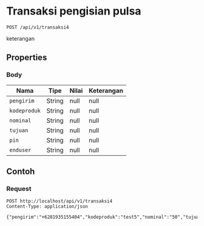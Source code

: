 # Transaksi pengisian pulsa
```http
POST /api/v1/transaksi4
```
keterangan
## Properties
### Body
Nama | Tipe | Nilai | Keterangan
--- | --- | --- | ---
<code>pengirim</code> | String | null | null
<code>kodeproduk</code> | String | null | null
<code>nominal</code> | String | null | null
<code>tujuan</code> | String | null | null
<code>pin</code> | String | null | null
<code>enduser</code> | String | null | null
## Contoh
### Request
```http
POST http://localhost/api/v1/transaksi4
Content-Type: application/json

{"pengirim":"+6281935155404","kodeproduk":"test5","nominal":"50","tujuan":"087758437457","pin":"1234","enduser":"087758437457"}


```

